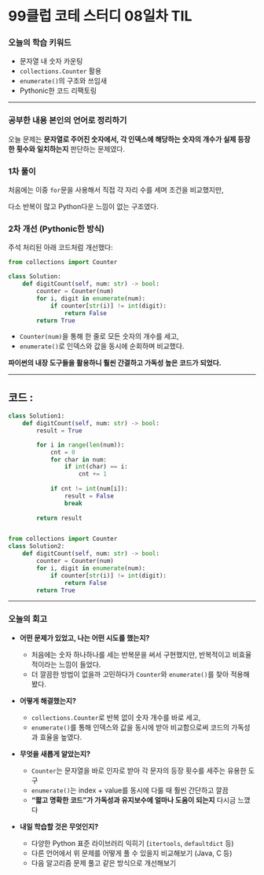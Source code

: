 # **99클럽 코테 스터디 08일차 TIL**

### **오늘의 학습 키워드**

- 문자열 내 숫자 카운팅
- `collections.Counter` 활용
- `enumerate()`의 구조와 쓰임새
- Pythonic한 코드 리팩토링

---

### **공부한 내용 본인의 언어로 정리하기**

오늘 문제는 **문자열로 주어진 숫자에서, 각 인덱스에 해당하는 숫자의 개수가 실제 등장한 횟수와 일치하는지** 판단하는 문제였다.

### **1차 풀이**

처음에는 이중 `for`문을 사용해서 직접 각 자리 수를 세며 조건을 비교했지만,

다소 반복이 많고 Python다운 느낌이 없는 구조였다.

### **2차 개선 (Pythonic한 방식)**

주석 처리된 아래 코드처럼 개선했다:

```python
from collections import Counter

class Solution:
    def digitCount(self, num: str) -> bool:
        counter = Counter(num)
        for i, digit in enumerate(num):
            if counter[str(i)] != int(digit):
                return False
        return True
```

- `Counter(num)`을 통해 한 줄로 모든 숫자의 개수를 세고,
- `enumerate()`로 인덱스와 값을 동시에 순회하며 비교했다.

**파이썬의 내장 도구들을 활용하니 훨씬 간결하고 가독성 높은 코드가 되었다.**

---

## 코드 :

```python
class Solution1:
    def digitCount(self, num: str) -> bool:
        result = True

        for i in range(len(num)):
            cnt = 0
            for char in num:
                if int(char) == i:
                    cnt += 1
            
            if cnt != int(num[i]):
                result = False
                break
        
        return result


from collections import Counter
class Solution2:
    def digitCount(self, num: str) -> bool:
        counter = Counter(num)
        for i, digit in enumerate(num):
            if counter[str(i)] != int(digit):
                return False
        return True
```
---

### **오늘의 회고**

- **어떤 문제가 있었고, 나는 어떤 시도를 했는지?**
    - 처음에는 숫자 하나하나를 세는 반복문을 써서 구현했지만, 반복적이고 비효율적이라는 느낌이 들었다.
    - 더 깔끔한 방법이 없을까 고민하다가 `Counter`와 `enumerate()`를 찾아 적용해봤다.
    
- **어떻게 해결했는지?**
    - `collections.Counter`로 반복 없이 숫자 개수를 바로 세고,
    - `enumerate()`를 통해 인덱스와 값을 동시에 받아 비교함으로써 코드의 가독성과 효율을 높였다.
    
- **무엇을 새롭게 알았는지?**
    - `Counter`는 문자열을 바로 인자로 받아 각 문자의 등장 횟수를 세주는 유용한 도구
    - `enumerate()`는 index + value를 동시에 다룰 때 훨씬 간단하고 깔끔
    - **“짧고 명확한 코드”가 가독성과 유지보수에 얼마나 도움이 되는지** 다시금 느꼈다
    
- **내일 학습할 것은 무엇인지?**
    - 다양한 Python 표준 라이브러리 익히기 (`itertools`, `defaultdict` 등)
    - 다른 언어에서 위 문제를 어떻게 풀 수 있을지 비교해보기 (Java, C 등)
    - 다음 알고리즘 문제 풀고 같은 방식으로 개선해보기